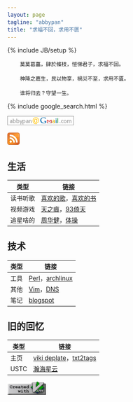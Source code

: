 ```yaml
---
layout: page
tagline: "abbypan"
title: "求福不回，求用不匮"
---
```

{% include JB/setup %}

        莫莫葛藟，肆於條枝，愷悌君子，求福不回。

        神降之嘉生，民以物享，禍災不至，求用不匱。

        谁将归去？守望一生。

{% include google_search.html %}

![我的邮箱](assets/img/mail.png) 

[![RSS](assets/img/rss.png)](/rss.xml)

## 生活

| 类型 | 链接 |
| ---- | ---- |
| 读书听歌 | [喜欢的歌](http://temp.idouzi.tk/music/)，[喜欢的书](page/book.html)
| 视频游戏 | [天之痕](page/swd3e.html)，[93倚天](page/93yitian.html)
| 追星啥的 | [周华健](http://music.douban.com/musician/104913/)，[体操](page/gym.html)

## 技术

| 类型 | 链接 |
| ---- | ---- |
| 工具 | [Perl](page/perl.html)，[archlinux](page/archlinux.html)
| 其他 | [Vim](page/vim.html)，[DNS](page/dns.html)
| 笔记 | [blogspot](http://abbypan.blogspot.com)

## 旧的回忆

| 类型 | 链接 |
| ---- | ---- |
| 主页 | [viki deplate](assets/viki_deplate)，[txt2tags](assets/txt2tags)
| USTC | [瀚海星云](http://bbs.ustc.edu.cn)

![create with vim](assets/img/vim.png)
